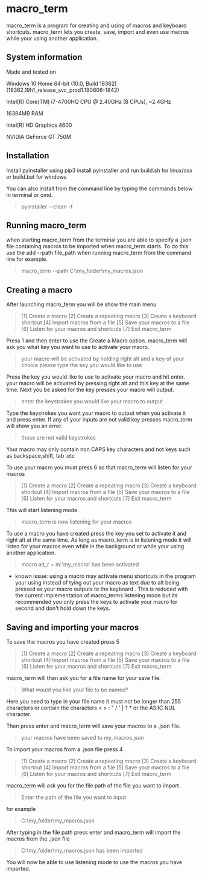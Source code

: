 # macro_term

macro_term is a program for creating and using of macros and keyboard shortcuts. macro_term lets you create, save, import and even use macros while your using another application.

## System information

Made and tested on

Windows 10 Home 64-bit (10.0, Build 18362) (18362.19h1_release_svc_prod1.190606-1842)

Intel(R) Core(TM) i7-4700HQ CPU @ 2.40GHz (8 CPUs), ~2.4GHz

16384MB RAM

Intel(R) HD Graphics 4600

NVIDIA GeForce GT 750M

## Installation

Install pyinstaller using pip3 install pyinstaller and run build.sh for linux/osx or build.bat for windows

You can also  install from the command line by typing the commands below in terminal or cmd.

>pyinstaller --clean -f

## Running macro_term

when starting macro_term from the terminal you are able to specify a  .json file containing macros to be imported when macro_term starts. To do this use the add --path file_path when running macro_term from the command line for example.

> macro_term --path C:\my_folder\my_macros.json

## Creating a macro

After launching macro_term you will be show the main menu

> [1] Create a macro
> [2] Create a repeating macro
> [3] Create a keyboard shortcut
> [4] Import macros from a file
> [5] Save your macros to a file
> [6] Listen for your macros and shortcuts
> [7] Exit macro_term

Press 1 and then enter to use the Create a Macro option. macro_term will ask you what key you want to use to activate your macro.

> your macro will be activated by holding right alt and a key of your choice please type the key you would like to use

Press the key you would like to use to activate your macro and hit enter.  your macro will be activated by pressing right alt and this key at the same time. Next you be asked for the key presses your macro will output.

> enter the keystrokes you would like your macro to output

Type the keystrokes you want your macro to output when you activate it and press enter. If any of your inputs are not valid key presses macro_term will show you an error.

> those are not valid keystrokes

Your macro may only contain non CAPS key characters and not keys such as backspace,shift, tab .etc

To use your macro you must press 6 so that macro_term will listen for your macros

> [1] Create a macro
> [2] Create a repeating macro
> [3] Create a keyboard shortcut
> [4] Import macros from a file
> [5] Save your macros to a file
> [6] Listen for your macros and shortcuts
> [7] Exit macro_term

This will start listening mode.

> macro_term is now listening for your macros

To use a macro you have created press the key you set to activate it and right alt at the same time. As long as macro_term is in listening mode it will listen for your macros even while in the background or while your using another application.

> macro alt_r + m:'my_macro' has been activated

- known issue: using a macro may activate menu shortcuts in the program your using instead of tying out your macro as text due to alt being pressed as your macro outputs to the keyboard . This is reduced with the current implementation of macro_terms listening mode but its recommended you only press the keys to activate your macro for second and don't hold down the keys.

## Saving and importing your macros

To save the macros you have created press 5

> [1] Create a macro
> [2] Create a repeating macro
> [3] Create a keyboard shortcut
> [4] Import macros from a file
> [5] Save your macros to a file
> [6] Listen for your macros and shortcuts
> [7] Exit macro_term

macro_term will then ask you for a file name for your save file.

> What would you like your file to be named?

Here you need to type in your file name it must not be longer than 255 characters or contain the characters < > : \" / \' | ? * or the ASIIC NUL character.

Then press enter and macro_term will save your macros to a .json file.

> your macros have been saved to my_macros.json

To import your macros from a .json file press 4

>[1] Create a macro
>[2] Create a repeating macro
>[3] Create a keyboard shortcut
>[4] Import macros from a file
>[5] Save your macros to a file
>[6] Listen for your macros and shortcuts
>[7] Exit macro_term

macro_term will ask you for the file path of the file you want to import.

> Enter the path of the file you want to input

for example

> C:\my_folder\my_macros.json

After typing in the file path press enter and macro_term will import the macros from the .json file

> C:\my_folder\my_macros.json has been imported

You will now be able to use listening mode to use the macros you have imported.
